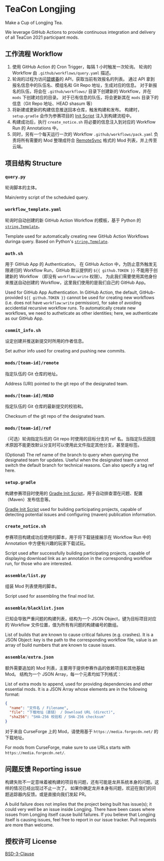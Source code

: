 # TeaCon Longjing

Make a Cup of Longjing Tea.

We leverage GitHub Actions to provide continuous integration and delivery of all TeaCon 2021 participant mods.

## 工作流程 Workflow

  1. 使用 GitHub Action 的 Cron Trigger，每隔 1 小时触发一次轮询。
     轮询的 Workflow 由 `.github/workflows/query.yaml` 描述。
  2. 轮询的过程为访问[碧螺春](https://github.com/teaconmc/Biluochun)的 API，获取当前有效报名的列表。
     通过 API 拿到报名信息中的队伍名、模组名和 Git Repo 地址，生成对应的信息。
     对于新报名的队伍，将会在 `.github/workflows/` 目录下创建新的 Workflow，并在 `mods` 下创建对应的目录。
     对于已有信息的队伍，将会更新其在 `mods` 目录下的信息（Git Repo 地址、HEAD shasum 等）
  3. 将新建或更新的构建信息推送回本仓库，触发构建和发布。
     构建时，`setup.gradle` 会作为参赛项目的 [Init Script][ref-2] 注入到构建流程中。
  4. 构建成功后，执行 `create_notice.sh` 将必要的信息注入到对应的 Workflow Run 的 Annotations 中。
  5. 同时，另有一个每天运行一次的 Workflow `.github/workflows/pack.yaml` 负责将所有需要的 Mod 整理成符合
     [RemoteSync](https://github.com/teaconmc/RemoteSync) 格式的 Mod 列表，并上传至云端。

[ref-2]: https://docs.gradle.org/current/userguide/init_scripts.html

## 项目结构 Structure

### `query.py`

轮询脚本的主体。

Main/entry script of the scheduled query.

### `workflow_template.yaml`

轮询时自动创建的新 GitHub Action Workflow 的模板，基于 Python 的 [`string.Template`][ref-3]。

Template used for automatically creating new GitHub Action Workflows duringa query. 
Based on Python's [`string.Template`][ref-3].

[ref-3]: https://docs.python.org/3/library/string.html#string.Template

### `auth.sh`

用于 GitHub App 的 Authentication。
在 GitHub Action 中，为防止意外触发无限递归的 Workflow Run，GitHub 默认提供的 `${{ github.TOKEN }}` 不能用于创建新的 Workflow
（即没有 `workflow:write` 权限）。
为此我们需要使用其他身份来推送自动创建的 Workflow，这里我们使用的是我们自己的 GitHub App。

Used for GitHub App Authentication.
In GitHub Action, the default, GitHub-provided `${{ github.TOKEN }}` cannot be used for creating new workflows 
(i.e. does not have `workflow:write` permission), for sake of avoiding accidential recursive workflow runs. 
To automatically create new workflows, we need to autheticate as other identities; here, we authenticate as 
our GitHub App.

### `commit_info.sh`

设定创建并推送新提交时所用的作者信息。

Set author info used for creating and pushing new commits.

### `mods/[team-id]/remote`

指定队伍的 Git 仓库的地址。

Address (URI) pointed to the git repo of the designated team.

### `mods/[team-id]/HEAD`

指定队伍的 Git 仓库的最新提交的校验和。

Checksum of the git repo of the designated team.

### `mods/[team-id]/ref`

（可选）轮询指定队伍的 Git repo 时使用的目标分支的 ref 名。当指定队伍因技术原因不能更改默认分支时可以使用此文件指定其他分支，甚至是标签。

(Optional) The ref name of the branch to query when querying the designated team for updates. 
Useful when the designated team cannot switch the default branch for technical reasons. 
Can also specify a tag ref here.

### `setup.gradle`

构建参赛项目时使用的 [Gradle Init Script][ref-2]，用于自动排查潜在问题、配置（Maven）发布信息等。

[Gradle Init Script][ref-2] used for building participating projects, capable of detecting potential issues 
and configuring (maven) publication information.

### `create_notice.sh`

参赛项目构建成功后使用的脚本，用于将下载链接展示在 Workflow Run 中的 Annotation 中方便有兴趣的玩家下载试玩。

Script used after successfully building participating projects, capable of displaying download link as an 
annotation in the corresponding workflow run, for those who are interested.

### `assemble/list.py`

组装 Mod 列表使用的脚本。

Script used for assembling the final mod list.

### `assemble/blacklist.json`

已知会导致严重问题的构建列表，结构为一个 JSON Object，键为目标项目对应的 Workflow 文件位置，值为所有有问题的构建编号的数组。

List of builds that are known to cause critical failures (e.g. crashes). 
It is a JSON Object: key is the path to the corresponding workflow file, value is an array of build numbers that are known to cause issues.

### `assemble/extra.json`

额外需要追加的 Mod 列表，主要用于提供参赛作品的依赖项目和其他基础 Mod。
结构为一个 JSON Array，每一个元素均如下列格式：

List of extra mods to append, used for providing dependencies and other essential mods. 
It is a JSON Array whose elements are in the following format:

```json
{
  "name": "文件名 / Filename",
  "file": "下载地址（直链） / Download URL (direct)",
  "sha256": "SHA-256 校验和 / SHA-256 checksum"
}
```

对于来自 CurseForge 上的 Mod，请使用基于 `https://media.forgecdn.net/` 的下载地址。

For mods from CurseForge, make sure to use URLs starts with `https://media.forgecdn.net/`.

## 问题反馈 Reporting issue

构建失败不一定意味着被构建的项目有问题，还有可能是龙井系统本身的问题。这样的情况已经出现过不止一次了。
如果你确定龙井本身有问题，欢迎在我们的问题追踪器内反馈。或是直接向我们发起 PR。

A build failure does not implies that the project being built has issue(s); it could very well be an issue inside Longjing. 
There have been cases where issues from Longjing itself cause build failures. 
If you believe that Longjing itself is causing issues, feel free to report in our issue tracker. 
Pull requests are more than welcome.

## 授权许可 License

[BSD-3-Clause](./LICENSE)
